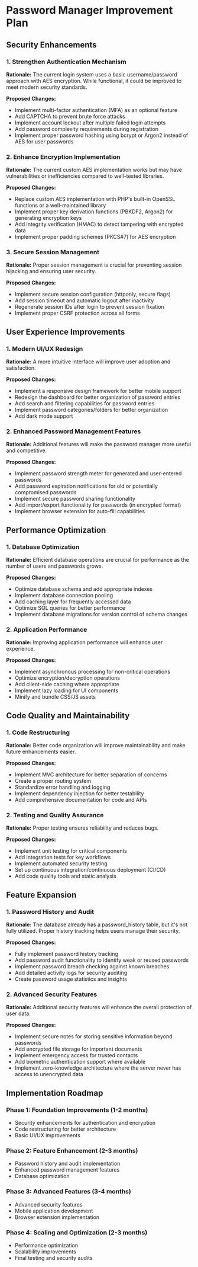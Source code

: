 # Password Manager Improvement Plan

## Security Enhancements

### 1. Strengthen Authentication Mechanism
**Rationale:** The current login system uses a basic username/password approach with AES encryption. While functional, it could be improved to meet modern security standards.

**Proposed Changes:**
- Implement multi-factor authentication (MFA) as an optional feature
- Add CAPTCHA to prevent brute force attacks
- Implement account lockout after multiple failed login attempts
- Add password complexity requirements during registration
- Implement proper password hashing using bcrypt or Argon2 instead of AES for user passwords

### 2. Enhance Encryption Implementation
**Rationale:** The current custom AES implementation works but may have vulnerabilities or inefficiencies compared to well-tested libraries.

**Proposed Changes:**
- Replace custom AES implementation with PHP's built-in OpenSSL functions or a well-maintained library
- Implement proper key derivation functions (PBKDF2, Argon2) for generating encryption keys
- Add integrity verification (HMAC) to detect tampering with encrypted data
- Implement proper padding schemes (PKCS#7) for AES encryption

### 3. Secure Session Management
**Rationale:** Proper session management is crucial for preventing session hijacking and ensuring user security.

**Proposed Changes:**
- Implement secure session configuration (httponly, secure flags)
- Add session timeout and automatic logout after inactivity
- Regenerate session IDs after login to prevent session fixation
- Implement proper CSRF protection across all forms

## User Experience Improvements

### 1. Modern UI/UX Redesign
**Rationale:** A more intuitive interface will improve user adoption and satisfaction.

**Proposed Changes:**
- Implement a responsive design framework for better mobile support
- Redesign the dashboard for better organization of password entries
- Add search and filtering capabilities for password entries
- Implement password categories/folders for better organization
- Add dark mode support

### 2. Enhanced Password Management Features
**Rationale:** Additional features will make the password manager more useful and competitive.

**Proposed Changes:**
- Implement password strength meter for generated and user-entered passwords
- Add password expiration notifications for old or potentially compromised passwords
- Implement secure password sharing functionality
- Add import/export functionality for passwords (in encrypted format)
- Implement browser extension for auto-fill capabilities

## Performance Optimization

### 1. Database Optimization
**Rationale:** Efficient database operations are crucial for performance as the number of users and passwords grows.

**Proposed Changes:**
- Optimize database schema and add appropriate indexes
- Implement database connection pooling
- Add caching layer for frequently accessed data
- Optimize SQL queries for better performance
- Implement database migrations for version control of schema changes

### 2. Application Performance
**Rationale:** Improving application performance will enhance user experience.

**Proposed Changes:**
- Implement asynchronous processing for non-critical operations
- Optimize encryption/decryption operations
- Add client-side caching where appropriate
- Implement lazy loading for UI components
- Minify and bundle CSS/JS assets

## Code Quality and Maintainability

### 1. Code Restructuring
**Rationale:** Better code organization will improve maintainability and make future enhancements easier.

**Proposed Changes:**
- Implement MVC architecture for better separation of concerns
- Create a proper routing system
- Standardize error handling and logging
- Implement dependency injection for better testability
- Add comprehensive documentation for code and APIs

### 2. Testing and Quality Assurance
**Rationale:** Proper testing ensures reliability and reduces bugs.

**Proposed Changes:**
- Implement unit testing for critical components
- Add integration tests for key workflows
- Implement automated security testing
- Set up continuous integration/continuous deployment (CI/CD)
- Add code quality tools and static analysis

## Feature Expansion

### 1. Password History and Audit
**Rationale:** The database already has a password_history table, but it's not fully utilized. Proper history tracking helps users manage their security.

**Proposed Changes:**
- Fully implement password history tracking
- Add password audit functionality to identify weak or reused passwords
- Implement password breach checking against known breaches
- Add detailed activity logs for security auditing
- Create password usage statistics and insights

### 2. Advanced Security Features
**Rationale:** Additional security features will enhance the overall protection of user data.

**Proposed Changes:**
- Implement secure notes for storing sensitive information beyond passwords
- Add encrypted file storage for important documents
- Implement emergency access for trusted contacts
- Add biometric authentication support where available
- Implement zero-knowledge architecture where the server never has access to unencrypted data

## Implementation Roadmap

### Phase 1: Foundation Improvements (1-2 months)
- Security enhancements for authentication and encryption
- Code restructuring for better architecture
- Basic UI/UX improvements

### Phase 2: Feature Enhancement (2-3 months)
- Password history and audit implementation
- Enhanced password management features
- Database optimization

### Phase 3: Advanced Features (3-4 months)
- Advanced security features
- Mobile application development
- Browser extension implementation

### Phase 4: Scaling and Optimization (2-3 months)
- Performance optimization
- Scalability improvements
- Final testing and security audits